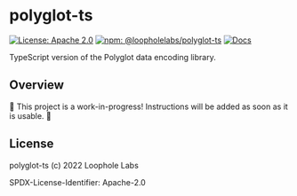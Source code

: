 # polyglot-ts

[![License: Apache 2.0](https://img.shields.io/badge/License-Apache%202.0-brightgreen.svg)](https://www.apache.org/licenses/LICENSE-2.0)
[![npm: @loopholelabs/polyglot-ts](https://img.shields.io/npm/v/@loopholelabs/polyglot-ts)](https://www.npmjs.com/package/@loopholelabs/polyglot-ts)
[![Docs](https://img.shields.io/badge/Docs-TypeDoc-blue.svg)](https://loopholelabs.github.io/polyglot-ts)

TypeScript version of the Polyglot data encoding library.

## Overview

🚧 This project is a work-in-progress! Instructions will be added as soon as it is usable. 🚧

## License

polyglot-ts (c) 2022 Loophole Labs

SPDX-License-Identifier: Apache-2.0
